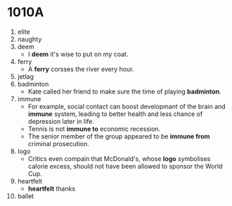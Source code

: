 # 1010A

1. elite
2. naughty
3. deem
   - I **deem** it's wise to put on my coat.
4. ferry
   - A **ferry** corsses the river every hour.
5. jetlag
6. badminton
   - Kate called her friend to make sure the time of playing **badminton**.
7. immune
   - For example, social contact can boost developmant of the brain and **immune** system, leading to better health and less chance of depression later in life.
   - Tennis is not **immune to** economic recession.
   - The senior member of the group appeared to be **immune from** criminal prosecution.
8. logo
   - Critics even compain that McDonald's, whose **logo** symbolises calorie excess, should not have been allowed to sponsor the World Cup.
9. heartfelt
   - **heartfelt** thanks
10. ballet

